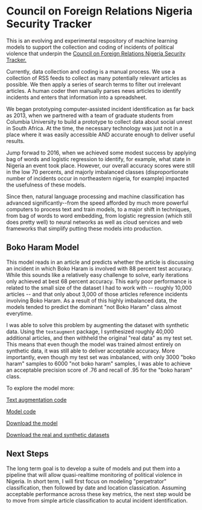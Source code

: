 # Council on Foreign Relations Nigeria Security Tracker

This is an evolving and experimental respository of machine learning models to support the collection and coding of incidents of political violence that underpin the [Council on Foreign Relations Nigeria Security Tracker.](https://www.cfr.org/nigeria/nigeria-security-tracker/p29483)

Currently, data collection and coding is a manual process. We use a collection of RSS feeds to collect as many potentially relevant articles as possible. We then apply a series of search terms to filter out irrelevant articles. A human coder then manually parses news articles to identify incidents and enters that information into a spreadsheet.

We began prototyping computer-assisted incident identification as far back as 2013, when we partnered with a team of graduate students from Columbia University to build a prototype to collect data about social unrest in South Africa. At the time, the necessary technology was just not in a place where it was easily accessible AND accurate enough to deliver useful results.

Jump forwad to 2016, when we achieved some modest success by applying bag of words and logistic regression to identify, for example, what state in Nigeria an event took place. However, our overall accuracy scores were still in the low 70 percents, and majorly imbalanced classes (disproportionate number of incidents occur in northeastern nigeria, for example) impacted the usefulness of these models.

Since then, natural language processing and machine classification has advanced significantly--from the speed afforded by much more powerful computers to process text and train models, to a major shift in techniques, from bag of words to word embedding, from logistic regression (which still does pretty well) to neural networks as well as cloud services and web frameworks that simplify putting these models into production.

## Boko Haram Model

This model reads in an article and predicts whether the article is discussing an incident in which Boko Haram is involved with 88 percent test accuracy. While this sounds like a relatively easy challenge to solve, early iterations only achieved at best 68 percent accuracy. This early poor performance is related to the small size of the dataset I had to work with -- roughly 10,000 articles -- and that only about 3,000 of those articles reference incidents involving Boko Haram. As a result of this highly imbalanced data, the models tended to predict the dominant "not Boko Haram" class almost everytime. 

I was able to solve this problem by augmenting the dataset with synthetic data. Using the `textaugment` package, I synthesized roughly 40,000 additional articles, and then withheld the original "real data" as my test set. This means that even though the model was trained almost entirely on synthetic data, it was still able to deliver acceptable accuracy. More importantly, even though my test set was imbalanced, with only 3000 "boko haram" samples to 6000 "not boko haram" samples, I was able to achieve an acceptable precision score of .76 and recall of .95 for the "boko haram" class. 

To explore the model more:

[Text augmentation code](https://github.com/AschHarwood/nigeria_security_tracker_models_cfr/blob/main/notebooks/preprocessing/data_augmentation_bh_12_19_20_final.ipynb)

[Model code](https://github.com/AschHarwood/nigeria_security_tracker_models_cfr/blob/main/notebooks/model/nn_boko_haram_v2_acled_expanded_nst_final_12_19_20.ipynb)

[Download the model](https://drive.google.com/drive/folders/1FCgwH5QL6gKubTeRE1fmzvNAuCxdWtOp?usp=sharing)

[Download the real and synthetic datasets](https://github.com/AschHarwood/nigeria_security_tracker_models_cfr/tree/main/notebooks/data)

## Next Steps

The long term goal is to develop a suite of models and put them into a pipeline that will allow quasi-realtime monitoring of political violence in Nigeria. In short term, I will first focus on modeling "perpetrator" classification, then followed by date and location classication. Assuming acceptable performance across these key metrics, the next step would be to move from simple article classification to acutal incident identification. 
